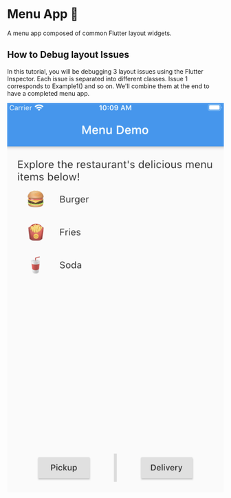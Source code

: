 # Menu App 🍔
A menu app composed of common Flutter layout widgets.

## How to Debug layout Issues

In this tutorial, you will be debugging 3 layout issues using the Flutter Inspector.
Each issue is separated into different classes. Issue 1 corresponds to Example1() and so on.
We'll combine them  at the end to have a completed menu app.

![Finished App](/images/app.png)

